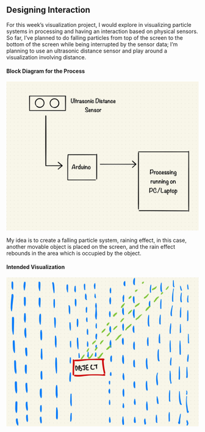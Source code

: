 ## Designing Interaction

For this week’s visualization project, I would explore in visualizing particle systems in processing and having an interaction based on physical sensors. So far, I’ve planned to do falling particles from top of the screen to the bottom of the screen while being interrupted by the sensor data; I’m planning to use an ultrasonic distance sensor and play around a visualization involving distance.

#### Block Diagram for the Process
![Block Diagram](./storytelling2.jpg)

My idea is to create a falling particle system, raining effect, in this case, another movable object is placed on the screen, and the rain effect rebounds in the area which is occupied by the object.

#### Intended Visualization
![Visualization](./storytelling1.jpg)